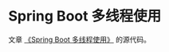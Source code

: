 # Spring Boot 多线程使用

文章 [《Spring Boot 多线程使用》](https://leehao.blog.csdn.net/article/details/112250831) 的源代码。

